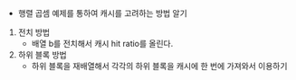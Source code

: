 - 행렬 곱셈 예제를 통하여 캐시를 고려하는 방법 알기
1. 전치 방법
    - 배열 b를 전치해서 캐시 hit ratio를 올린다.
2. 하위 블록 방법
    - 하위 블록을 재배열해서 각각의 하위 블록을 캐시에 한 번에 가져와서 이용하기